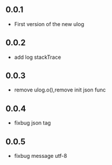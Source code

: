 ## 0.0.1

- First version of the new ulog

## 0.0.2

- add log stackTrace

## 0.0.3

- remove ulog.o(),remove init json func

## 0.0.4

- fixbug json tag

## 0.0.5

- fixbug message utf-8